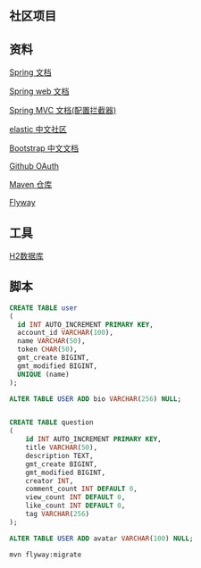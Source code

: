 ## 社区项目

## 资料
[Spring 文档](https://spring.io/guides)

[Spring web 文档](https://spring.io/guides/gs/serving-web-content/)

[Spring MVC 文档(配置拦截器)](https://docs.spring.io/spring/docs/5.0.3.RELEASE/spring-framework-reference/web.html#spring-web)

[elastic 中文社区](https://elasticsearch.cn/)

[Bootstrap 中文文档](https://v3.bootcss.com/)

[Github OAuth](https://developer.github.com/apps/building-oauth-apps/creating-an-oauth-app/)

[Maven 仓库](https://mvnrepository.com/)

[Flyway](https://flywaydb.org/)
## 工具
[H2数据库](http://www.h2database.com/html/main.html)

## 脚本

```sql
CREATE TABLE user
(
  id INT AUTO_INCREMENT PRIMARY KEY,
  account_id VARCHAR(100),
  name VARCHAR(50),
  token CHAR(50),
  gmt_create BIGINT,
  gmt_modified BIGINT,
  UNIQUE (name)
);

ALTER TABLE USER ADD bio VARCHAR(256) NULL;


CREATE TABLE question
(
    id INT AUTO_INCREMENT PRIMARY KEY,
    title VARCHAR(50),
    description TEXT,
    gmt_create BIGINT,
    gmt_modified BIGINT,
    creator INT,
    comment_count INT DEFAULT 0,
    view_count INT DEFAULT 0,
    like_count INT DEFAULT 0,
    tag VARCHAR(256)
);

ALTER TABLE USER ADD avatar VARCHAR(100) NULL;


```
```bash
mvn flyway:migrate 
```
